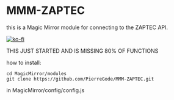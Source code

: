# MMM-ZAPTEC 

this is a Magic Mirror module for connecting to the ZAPTEC API.



[![ko-fi](https://ko-fi.com/img/githubbutton_sm.svg)](https://ko-fi.com/J3J2EARPK)



THIS JUST STARTED AND IS MISSING 80% OF FUNCTIONS



how to install:
```
cd MagicMirror/modules
git clone https://github.com/PierreGode/MMM-ZAPTEC.git
```
in MagicMirror/config/config.js



```

